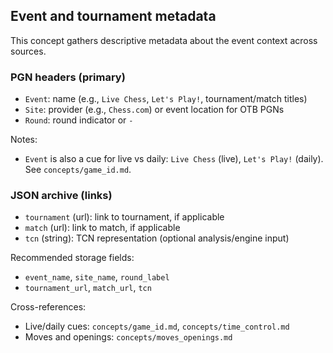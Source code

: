 ## Event and tournament metadata

This concept gathers descriptive metadata about the event context across sources.

### PGN headers (primary)
- `Event`: name (e.g., `Live Chess`, `Let's Play!`, tournament/match titles)
- `Site`: provider (e.g., `Chess.com`) or event location for OTB PGNs
- `Round`: round indicator or `-`

Notes:
- `Event` is also a cue for live vs daily: `Live Chess` (live), `Let's Play!` (daily). See `concepts/game_id.md`.

### JSON archive (links)
- `tournament` (url): link to tournament, if applicable
- `match` (url): link to match, if applicable
- `tcn` (string): TCN representation (optional analysis/engine input)

Recommended storage fields:
- `event_name`, `site_name`, `round_label`
- `tournament_url`, `match_url`, `tcn`

Cross-references:
- Live/daily cues: `concepts/game_id.md`, `concepts/time_control.md`
- Moves and openings: `concepts/moves_openings.md`
